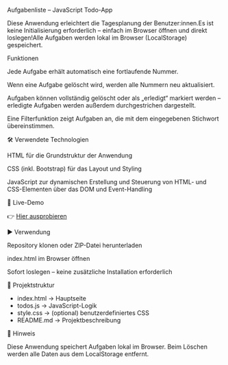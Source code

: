 Aufgabenliste – JavaScript Todo-App

Diese Anwendung erleichtert die Tagesplanung der Benutzer:innen.Es ist keine Initialisierung erforderlich – einfach im Browser öffnen und direkt loslegen!Alle Aufgaben werden lokal im Browser (LocalStorage) gespeichert.

Funktionen

Jede Aufgabe erhält automatisch eine fortlaufende Nummer.

Wenn eine Aufgabe gelöscht wird, werden alle Nummern neu aktualisiert.

Aufgaben können vollständig gelöscht oder als „erledigt“ markiert werden – erledigte Aufgaben werden außerdem durchgestrichen dargestellt.

Eine Filterfunktion zeigt Aufgaben an, die mit dem eingegebenen Stichwort übereinstimmen.

🛠 Verwendete Technologien

HTML für die Grundstruktur der Anwendung

CSS (inkl. Bootstrap) für das Layout und Styling

JavaScript zur dynamischen Erstellung und Steuerung von HTML- und CSS-Elementen über das DOM und Event-Handling

🚀 Live-Demo

👉 [Hier ausprobieren](https://yuekselim.github.io/Aufgabeplaner/)

▶️ Verwendung

Repository klonen oder ZIP-Datei herunterladen

index.html im Browser öffnen

Sofort loslegen – keine zusätzliche Installation erforderlich

📂 Projektstruktur

- index.html        → Hauptseite
- todos.js          → JavaScript-Logik
- style.css         → (optional) benutzerdefiniertes CSS
- README.md         → Projektbeschreibung

📌 Hinweis

Diese Anwendung speichert Aufgaben lokal im Browser. Beim Löschen werden alle Daten aus dem LocalStorage entfernt.
